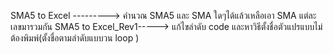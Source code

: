SMA5 to Excel --------->  คำนวณ SMA5 และ SMA ใดๆได้แล้วเหลือเอา SMA แต่ละเลขมารวมกัน
SMA5 to Excel_Rev1-----> แก้ไขลำดับ code และหาวิธีตั้งชื่อตัวแปรแบบไม่ต้องพิมพ์(ตั้งชื่อตามลำดับแบบวน loop )

